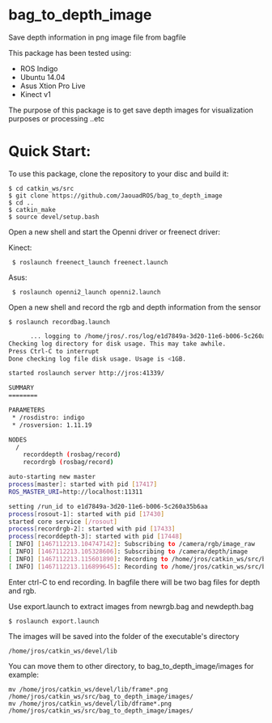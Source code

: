 # bag_to_depth_image
Save depth information in png image file from bagfile

This package has been tested using:

*  ROS Indigo
*  Ubuntu 14.04
*  Asus Xtion Pro Live
*  Kinect v1

The purpose of this package is to get save depth images for visualization purposes or processing ..etc

Quick Start:
===============

To use this package, clone the repository to your disc and build it:

    $ cd catkin_ws/src 
    $ git clone https://github.com/JaouadROS/bag_to_depth_image
    $ cd ..
    $ catkin_make
    $ source devel/setup.bash

Open a new shell and start the Openni driver or freenect driver:

Kinect:

     $ roslaunch freenect_launch freenect.launch

Asus:

     $ roslaunch openni2_launch openni2.launch


Open a new shell and record the rgb and depth information from the sensor

    $ roslaunch recordbag.launch

```sh
      ... logging to /home/jros/.ros/log/e1d7849a-3d20-11e6-b006-5c260a35b6aa/roslaunch-jros-17405.log
Checking log directory for disk usage. This may take awhile.
Press Ctrl-C to interrupt
Done checking log file disk usage. Usage is <1GB.

started roslaunch server http://jros:41339/

SUMMARY
========

PARAMETERS
 * /rosdistro: indigo
 * /rosversion: 1.11.19

NODES
  /
    recorddepth (rosbag/record)
    recordrgb (rosbag/record)

auto-starting new master
process[master]: started with pid [17417]
ROS_MASTER_URI=http://localhost:11311

setting /run_id to e1d7849a-3d20-11e6-b006-5c260a35b6aa
process[rosout-1]: started with pid [17430]
started core service [/rosout]
process[recordrgb-2]: started with pid [17433]
process[recorddepth-3]: started with pid [17448]
[ INFO] [1467112213.104747142]: Subscribing to /camera/rgb/image_raw
[ INFO] [1467112213.105328606]: Subscribing to /camera/depth/image
[ INFO] [1467112213.115601890]: Recording to /home/jros/catkin_ws/src/bag_to_depth_image/bagfile/newrgb.bag.
[ INFO] [1467112213.116899645]: Recording to /home/jros/catkin_ws/src/bag_to_depth_image/bagfile/newdepth.bag.

```

Enter ctrl-C to end recording. In bagfile there will be two bag files for depth and rgb.

Use export.launch to extract images from newrgb.bag and newdepth.bag

    $ roslaunch export.launch

The images will be saved into the folder of the executable's directory

    /home/jros/catkin_ws/devel/lib

You can move them to other directory, to bag_to_depth_image/images for example:

    mv /home/jros/catkin_ws/devel/lib/frame*.png /home/jros/catkin_ws/src/bag_to_depth_image/images/
    mv /home/jros/catkin_ws/devel/lib/dframe*.png /home/jros/catkin_ws/src/bag_to_depth_image/images/
